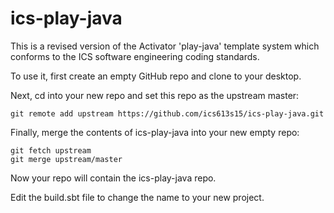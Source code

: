 # ics-play-java

This is a revised version of the Activator 'play-java' template system which conforms to the ICS software engineering coding standards.

To use it, first create an empty GitHub repo and clone to your desktop.

Next, cd into your new repo and set this repo as the upstream master:

    git remote add upstream https://github.com/ics613s15/ics-play-java.git

Finally, merge the contents of ics-play-java into your new empty repo:

    git fetch upstream
    git merge upstream/master

Now your repo will contain the ics-play-java repo.

Edit the build.sbt file to change the name to your new project.